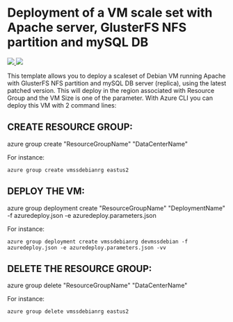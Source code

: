 # Deployment of a VM scale set with Apache server, GlusterFS NFS partition and mySQL DB 

<a href="https://portal.azure.com/#create/Microsoft.Template/uri/https%3A%2F%2Fraw.githubusercontent.com%2Fflecoqui%2Fazure%2Fazure-quickstart-templates%2Fmaster%2F101-vm-simple-centos-iperf%2Fazuredeploy.json" target="_blank">
    <img src="http://azuredeploy.net/deploybutton.png"/>
</a>
<a href="http://armviz.io/#/?load=https%3A%2F%2Fraw.githubusercontent.com%2Fflecoqui%2Fazure%2F%2Fazure-quickstart-templates%2Fmaster%2F101-vm-simple-centos-iperf%2Fazuredeploy.json" target="_blank">
    <img src="http://armviz.io/visualizebutton.png"/>
</a>


This template allows you to deploy a scaleset of Debian VM running Apache with GlusterFS NFS partition and mySQL DB server (replica), using the latest patched version. This will deploy in the region associated with Resource Group and the VM Size is one of the parameter.
With Azure CLI you can deploy this VM with 2 command lines:

## CREATE RESOURCE GROUP:
azure group create "ResourceGroupName" "DataCenterName"

For instance:

    azure group create vmssdebianrg eastus2

## DEPLOY THE VM:
azure group deployment create "ResourceGroupName" "DeploymentName"  -f azuredeploy.json -e azuredeploy.parameters.json

For instance:

    azure group deployment create vmssdebianrg devmssdebian -f azuredeploy.json -e azuredeploy.parameters.json -vv

## DELETE THE RESOURCE GROUP:
azure group delete "ResourceGroupName" "DataCenterName"

For instance:

    azure group delete vmssdebianrg eastus2
